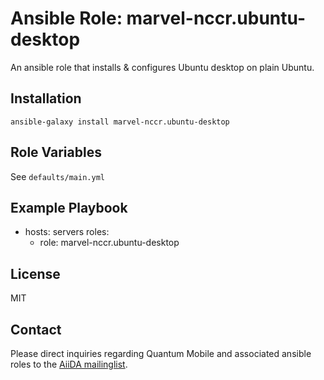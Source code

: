 # Ansible Role: marvel-nccr.ubuntu-desktop

An ansible role that installs & configures Ubuntu desktop on plain Ubuntu.

## Installation

`ansible-galaxy install marvel-nccr.ubuntu-desktop`

## Role Variables

See `defaults/main.yml`

## Example Playbook

  - hosts: servers
    roles:
    - role: marvel-nccr.ubuntu-desktop

## License

MIT

## Contact

Please direct inquiries regarding Quantum Mobile and associated ansible roles to the [AiiDA mailinglist](http://www.aiida.net/mailing-list/).
